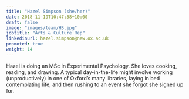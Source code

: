 ```yaml
---
title: "Hazel Simpson (she/her)"
date: 2018-11-19T10:47:58+10:00
draft: false
image: "images/team/HS.jpg"
jobtitle: "Arts & Culture Rep"
linkedinurl: hazel.simpson@new.ox.ac.uk
promoted: true
weight: 14
---
```


Hazel is doing an MSc in Experimental Psychology. She loves cooking, reading, and drawing. A typical day-in-the-life might involve working (unproductively) in one of Oxford’s many libraries, laying in bed contemplating life, and then rushing to an event she forgot she signed up for.  

